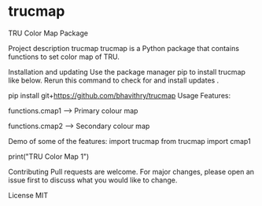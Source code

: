 # trucmap
TRU Color Map Package

Project description
trucmap
trucmap is a Python package that contains functions to set color map of TRU.

Installation and updating
Use the package manager pip to install trucmap like below. Rerun this command to check for and install updates .

pip install git+https://github.com/bhavithry/trucmap
Usage
Features:

functions.cmap1 --> Primary colour map

functions.cmap2 --> Secondary colour map

Demo of some of the features:
import trucmap
from trucmap import cmap1

print("TRU Color Map 1")

Contributing
Pull requests are welcome. For major changes, please open an issue first to discuss what you would like to change.

License
MIT
